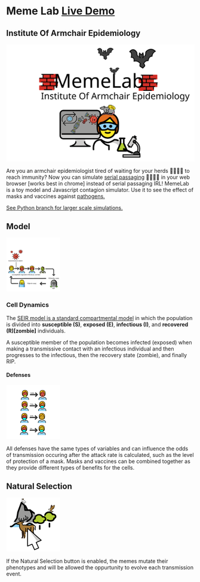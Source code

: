 # Meme Lab [Live Demo](https://thememeticist.github.io/Cellular-Defense-Automata/)
## Institute Of Armchair Epidemiology

![](/assets/MemeLabIOAE.svg)

Are you an armchair epidemiologist tired of waiting for your herds 🐑🐑🐑🐑 to reach immunity? Now you can simulate [serial passaging](https://en.wikipedia.org/wiki/Serial_passage) 🧫🧫🧫🧫 in your web browser [works best in chrome] instead of serial passaging IRL! MemeLab is a toy model and Javascript contagion simulator. Use it to see the effect of masks and vaccines against [pathogens.](https://en.wikipedia.org/wiki/Memetics)

[See Python branch for larger scale simulations.](https://github.com/TheMemeticist/Cellular-Defense-Automata)

## Model

![](/assets/seirbasic.svg)

### Cell Dynamics

The  [SEIR model is a standard compartmental model](https://en.wikipedia.org/wiki/Compartmental_models_in_epidemiology#The_SEIR_model) in which the population is divided into **susceptible (S)**, **exposed (E)**, **infectious (I)**, and **recovered (R)[zombie]** individuals. 

A susceptible member of the population becomes infected (exposed) when making a transmissive contact with an infectious individual and then progresses to the infectious, then the recovery state (zombie), and finally RIP.

#### Defenses

![](/assets/HowMasksWork.svg)

All defenses have the same types of variables and can influence the odds of transmission occuring after the attack rate is calculated, such as the level of protection of a mask. Masks and vaccines can be combined together as they provide different types of benefits for the cells.

## Natural Selection
![](/assets/naturalSelect.svg)

If the Natural Selection button is enabled, the memes mutate their phenotypes and will be allowed the oppurtunity to evolve each transmission event.

